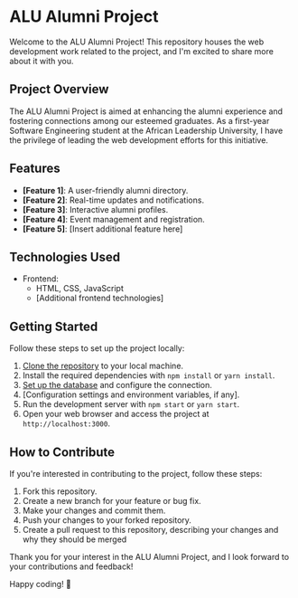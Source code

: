 # ALU Alumni Project

Welcome to the ALU Alumni Project! This repository houses the web development work related to the project, and I'm excited to share more about it with you.

## Project Overview

The ALU Alumni Project is aimed at enhancing the alumni experience and fostering connections among our esteemed graduates. As a first-year Software Engineering student at the African Leadership University, I have the privilege of leading the web development efforts for this initiative.

## Features

- **[Feature 1]**: A user-friendly alumni directory.
- **[Feature 2]**: Real-time updates and notifications.
- **[Feature 3]**: Interactive alumni profiles.
- **[Feature 4]**: Event management and registration.
- **[Feature 5]**: [Insert additional feature here]

## Technologies Used

- Frontend:
  - HTML, CSS, JavaScript
  - [Additional frontend technologies]

## Getting Started

Follow these steps to set up the project locally:

1. [Clone the repository](#) to your local machine.
2. Install the required dependencies with `npm install` or `yarn install`.
3. [Set up the database](#) and configure the connection.
4. [Configuration settings and environment variables, if any].
5. Run the development server with `npm start` or `yarn start`.
6. Open your web browser and access the project at `http://localhost:3000`.

## How to Contribute

If you're interested in contributing to the project, follow these steps:

1. Fork this repository.
2. Create a new branch for your feature or bug fix.
3. Make your changes and commit them.
4. Push your changes to your forked repository.
5. Create a pull request to this repository, describing your changes and why they should be merged

Thank you for your interest in the ALU Alumni Project, and I look forward to your contributions and feedback!

Happy coding! 🚀

